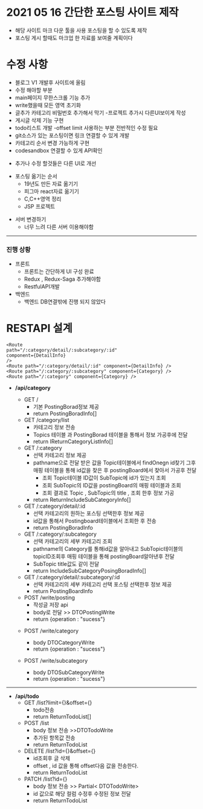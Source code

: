 # 2021 05 16 간단한 포스팅 사이트 제작

- 해당 사이트 마크 다운 툴을 사용 포스팅을 할 수 있도록 제작
- 포스팅 게시 할때도 마크업 한 자료를 보여줄 계획이다

# 수정 사항

- 블로그 V1 개발후 사이트에 올림
- 수정 해야할 부분
- main페이지 무한스크롤 기능 추가
- write했을때 모든 영역 초기화
- 글추가 카테고리 비밀번호 추가해서 막기 -프로젝트 추가시 다른UI보이게 작성
- 게시글 삭제 기능 구현
- todo리스트 개발
  -offset limit 사용하는 부분 전반적인 수정 필요
- git소스가 있는 포스팅이면 링크 연결할 수 있게 개발
- 카테고리 순서 변경 가능하게 구현
- codesandbox 연결할 수 있게 API확인

* 추가나 수정 할것들은 다른 UI로 개선

- 포스팅 옮기는 순서
  - 19년도 만든 자료 옮기기
  - 피그마 react자료 옮기기
  - C,C++영역 정리
  - JSP 프로젝트

* 서버 변경하기
  - 너무 느려 다른 서버 이용해야함

---

### 진행 상황

- 프론트
  - 프론트는 간단하게 UI 구성 완료
  - Redux , Redux-Saga 추가해야함
  - RestfulAPI개발
- 백엔드
  - 백엔드 DB연결밖에 진행 되지 않았다

# RESTAPI 설계

```
<Route
path="/:category/detail/:subcategory/:id"
component={DetailInfo}
/>
<Route path="/:category/detail/:id" component={DetailInfo} />
<Route path="/:category/:subcategory" component={Category} />
<Route path="/:category" component={Category} />
```

- **/api/category**

  - GET /
    - 기본 PostingBorad정보 제공
    - return PostingBoradInfo[]

  * GET /category/list
    - 카테고리 정보 전송
    * Topics 테이블 과 PostingBorad 테이블을 통해서 정보 가공후에 전달
    * return IReturnCategoryListInfo[]
  * GET /:category
    - 선택 카테고리 정보 제공
    * pathname으로 전달 받은 값을 Topic테이블에서 findOnegn id찾기 그후 매핑 테이블을 통해 id값을 찾은 후 postingBoard에서 찾아서 가공후 전달
      - 조회 Topic테이블 ID값이 SubTopic에 id가 있는지 조회
      - 조회 SubTopic의 ID값을 postingBoard의 매핑 테이블과 조회
      - 조회 결과로 Topic , SubTopic의 title , 조회 한후 정보 가공
    * return ReturnIncludeSubCategoryInfo[]
  * GET /:category/detail/:id
    - 선택 카테고리의 원하는 포스팅 선택한후 정보 제공
    * id값을 통해서 Postingboard테이블에서 조회한 후 전송
    * return PostingBoradInfo
  * GET /:category/:subcategory
    - 선택 카테고리의 세부 카테고리 조회
    * pathname의 Category를 통해id값을 알아내고 SubTopic테이블의 topicID조회후 매핑 테이블을 통해 postingBoard알아낸후 전달
    * SubTopic title값도 같이 전달
    * return IncludeSubCategoryPosingBoradInfo[]
  * GET /:category/detail/:subcategory/:id
    - 선택 카테고리의 세부 카테고리 선택 포스팅 선택한후 정보 제공
    * return PostingBoardInfo
  * POST /write/posting
    - 작성글 저장 api
    - body로 전달 >> DTOPostingWrite
    * return {operation : "sucess"}

  - POST /write/category

    - body DTOCategoryWrite
    - return {operation : "sucess"}

  - POST /write/subcategory
    - body DTOSubCategoryWrite
    - return {operation : "sucess"}

---

- **/api/todo**
  - GET /list?limit={}&offset={}
    - todo전송
    * return ReturnTodoList[]
  - POST /list
    - body 정보 전송 >>DTOTodoWrite
    * 추가된 항목값 전송
    * return ReturnTodoList
  - DELETE /list?id={}&offset={}
    - id조회후 글 삭제
    * offset , id 값을 통해 offset다음 값을 전송한다.
    * return ReturnTodoList
  - PATCH /list?id={}
    - body 정보 전송 >> Partial< DTOTodoWrite>
    * id 값으로 해당 컬럼 수정후 수정된 정보 전달
    * return ReturnTodoList

